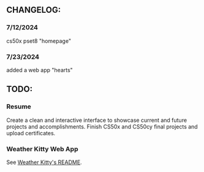 ## CHANGELOG:
### 7/12/2024
cs50x pset8 "homepage"

### 7/23/2024
added a web app "hearts"

## TODO:
### Resume
Create a clean and interactive interface to showcase current and future projects and accomplishments.
Finish CS50x and CS50cy final projects and upload certificates.

### Weather Kitty Web App
See [Weather Kitty's README](https://github.com/jaim1n/Weather-Kitty/blob/main/README.md).
